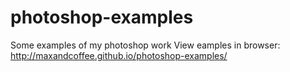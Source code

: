 # photoshop-examples
Some examples of my photoshop work
View eamples in browser: http://maxandcoffee.github.io/photoshop-examples/
